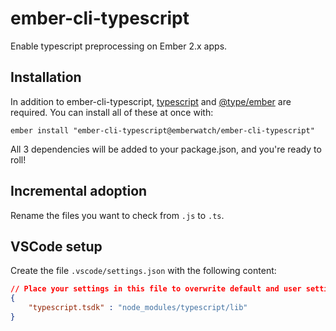 # ember-cli-typescript

Enable typescript preprocessing on Ember 2.x apps.


## Installation

In addition to ember-cli-typescript, [typescript](https://github.com/Microsoft/TypeScript) and [@type/ember](https://www.npmjs.com/package/@types/ember) are required.  You can install all of these at once with:

```
ember install "ember-cli-typescript@emberwatch/ember-cli-typescript"
```

All 3 dependencies will be added to your package.json, and you're ready to roll!


## Incremental adoption

Rename the files you want to check from `.js` to `.ts`.

## VSCode setup

Create the file `.vscode/settings.json` with the following content:

```json
// Place your settings in this file to overwrite default and user settings.
{
    "typescript.tsdk" : "node_modules/typescript/lib"
}
```
